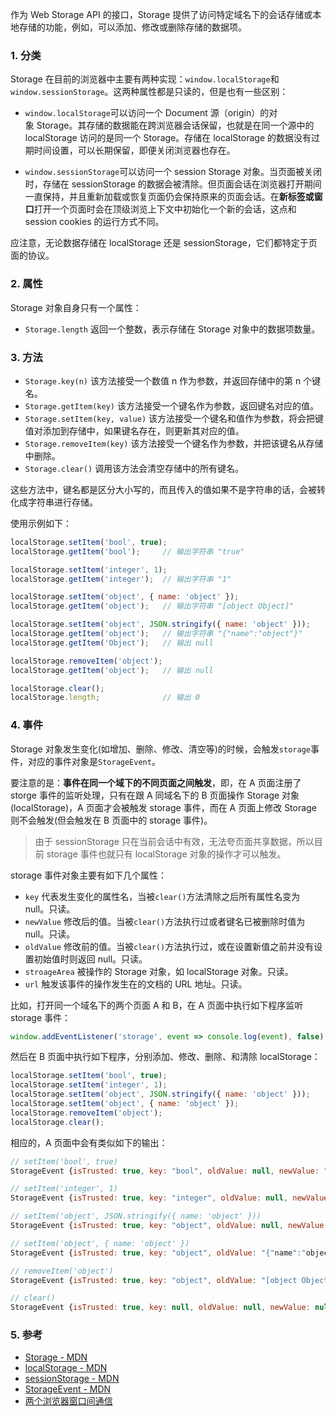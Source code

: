 作为 Web Storage API 的接口，Storage 提供了访问特定域名下的会话存储或本地存储的功能，例如，可以添加、修改或删除存储的数据项。

### 1. 分类

Storage 在目前的浏览器中主要有两种实现：`window.localStorage`和`window.sessionStorage`。这两种属性都是只读的，但是也有一些区别：

* `window.localStorage`可以访问一个 Document 源（origin）的对象 Storage。其存储的数据能在跨浏览器会话保留，也就是在同一个源中的 localStorage 访问的是同一个 Storage。存储在 localStorage 的数据没有过期时间设置，可以长期保留，即便关闭浏览器也存在。

* `window.sessionStorage`可以访问一个 session Storage 对象。当页面被关闭时，存储在 sessionStorage 的数据会被清除。但页面会话在浏览器打开期间一直保持，并且重新加载或恢复页面仍会保持原来的页面会话。在**新标签或窗口**打开一个页面时会在顶级浏览上下文中初始化一个新的会话，这点和 session cookies 的运行方式不同。


应注意，无论数据存储在 localStorage 还是 sessionStorage，它们都特定于页面的协议。

### 2. 属性

Storage 对象自身只有一个属性：

* `Storage.length` 返回一个整数，表示存储在 Storage 对象中的数据项数量。

### 3. 方法

* `Storage.key(n)` 该方法接受一个数值 n 作为参数，并返回存储中的第 n 个键名。
* `Storage.getItem(key)` 该方法接受一个键名作为参数，返回键名对应的值。
* `Storage.setItem(key, value)` 该方法接受一个键名和值作为参数，将会把键值对添加到存储中，如果键名存在，则更新其对应的值。
* `Storage.removeItem(key)` 该方法接受一个键名作为参数，并把该键名从存储中删除。
* `Storage.clear()` 调用该方法会清空存储中的所有键名。

这些方法中，键名都是区分大小写的，而且传入的值如果不是字符串的话，会被转化成字符串进行存储。

使用示例如下：

```JavaScript
localStorage.setItem('bool', true);
localStorage.getItem('bool');     // 输出字符串 "true"

localStorage.setItem('integer', 1);
localStorage.getItem('integer');  // 输出字符串 "1"

localStorage.setItem('object', { name: 'object' });
localStorage.getItem('object');   // 输出字符串 "[object Object]"

localStorage.setItem('object', JSON.stringify({ name: 'object' }));
localStorage.getItem('object');   // 输出字符串 "{"name":"object"}"
localStorage.getItem('Object');   // 输出 null

localStorage.removeItem('object');
localStorage.getItem('object');   // 输出 null

localStorage.clear();
localStorage.length;              // 输出 0
```

### 4. 事件

Storage 对象发生变化(如增加、删除、修改、清空等)的时候，会触发`storage`事件，对应的事件对象是`StorageEvent`。

要注意的是：**事件在同一个域下的不同页面之间触发**，即，在 A 页面注册了 storge 事件的监听处理，只有在跟 A 同域名下的 B 页面操作 Storage 对象(localStorage)，A 页面才会被触发 storage 事件，而在 A 页面上修改 Storage 则不会触发(但会触发在 B 页面中的 storage 事件)。

> 由于 sessionStorage 只在当前会话中有效，无法夸页面共享数据，所以目前 storage 事件也就只有 localStorage 对象的操作才可以触发。

storage 事件对象主要有如下几个属性：

* `key` 代表发生变化的属性名，当被`clear()`方法清除之后所有属性名变为 null。只读。
* `newValue` 修改后的值。当被`clear()`方法执行过或者键名已被删除时值为 null。只读。
* `oldValue` 修改前的值。当被`clear()`方法执行过，或在设置新值之前并没有设置初始值时则返回 null。只读。
* `stroageArea` 被操作的 Storage 对象，如 localStorage 对象。只读。
* `url` 触发该事件的操作发生在的文档的 URL 地址。只读。

比如，打开同一个域名下的两个页面 A 和 B，在 A 页面中执行如下程序监听 storage 事件：

```JavaScript
window.addEventListener('storage', event => console.log(event), false)
```

然后在 B 页面中执行如下程序，分别添加、修改、删除、和清除 localStorage：

```JavaScript
localStorage.setItem('bool', true);
localStorage.setItem('integer', 1);
localStorage.setItem('object', JSON.stringify({ name: 'object' }));
localStorage.setItem('object', { name: 'object' });
localStorage.removeItem('object');
localStorage.clear();
```

相应的，A 页面中会有类似如下的输出：

```JavaScript
// setItem('bool', true)
StorageEvent {isTrusted: true, key: "bool", oldValue: null, newValue: "true", url: "https://learnku.com/articles/6139/laravel-container-container-concept-detailed-last", …}

// setItem('integer', 1)
StorageEvent {isTrusted: true, key: "integer", oldValue: null, newValue: "1", url: "https://learnku.com/articles/6139/laravel-container-container-concept-detailed-last", …}

// setItem('object', JSON.stringify({ name: 'object' }))
StorageEvent {isTrusted: true, key: "object", oldValue: null, newValue: "{"name":"object"}", url: "https://learnku.com/articles/6139/laravel-container-container-concept-detailed-last", …}

// setItem('object', { name: 'object' })
StorageEvent {isTrusted: true, key: "object", oldValue: "{"name":"object"}", newValue: "[object Object]", url: "https://learnku.com/articles/6139/laravel-container-container-concept-detailed-last", …}

// removeItem('object')
StorageEvent {isTrusted: true, key: "object", oldValue: "[object Object]", newValue: null, url: "https://learnku.com/articles/6139/laravel-container-container-concept-detailed-last", …}

// clear()
StorageEvent {isTrusted: true, key: null, oldValue: null, newValue: null, url: "https://learnku.com/articles/6139/laravel-container-container-concept-detailed-last", …}
```

### 5. 参考

* [Storage - MDN](https://developer.mozilla.org/zh-CN/docs/Web/API/Storage)
* [localStorage - MDN](https://developer.mozilla.org/zh-CN/docs/Web/API/Window/localStorage)
* [sessionStorage - MDN](https://developer.mozilla.org/zh-CN/docs/Web/API/Window/sessionStorage)
* [StorageEvent - MDN](https://developer.mozilla.org/zh-CN/docs/Web/API/StorageEvent)
* [两个浏览器窗口间通信](https://xiangwenhu.github.io/blog/2019/04/15/javascript/native/page-communication/)

